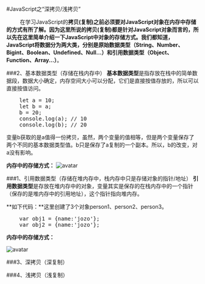 #JavaScript之“深拷贝/浅拷贝”


&nbsp;&nbsp;&nbsp;&nbsp;&nbsp;&nbsp;&nbsp;&nbsp;
	在学习JavaScript的**拷贝(复制)**之前必须要对JavaScript对象在内存中存储的方式有所了解。因为这里所说的**拷贝(复制)**都是针对JavaScript对象而言的，所以先在这里简单介绍一下JavaScript中对象的存储方式。我们都知道，JavaScript将数据分为两大类，分别是**原始数据类型（String、Number、Bigint、Boolean、Undefined、Null...）**和**引用数据类型（Object、Function、Array...）**。

###2、基本数据类型（存储在栈内存中）
**基本数据类型**是指存放在栈中的简单数据段，数据大小确定，内存空间大小可以分配，它们是直接按值存放的，所以可以直接按值访问。
<pre>
	let a = 10;
	let b = a;
	b = 20;
	console.log(a); // 10
	console.log(b); // 20
</pre>
变量b获取的是a值得一份拷贝，虽然，两个变量的值相等，但是两个变量保存了两个不同的基本数据类型值。b只是保存了a复制的一个副本。所以，b的改变，对a没有影响。

**内存中的存储方式：**
![avatar](https://img-blog.csdn.net/20180106112332019?watermark/2/text/aHR0cDovL2Jsb2cuY3Nkbi5uZXQvd2VpeGluXzM4Nzg4OTQ3/font/5a6L5L2T/fontsize/400/fill/I0JBQkFCMA==/dissolve/70/gravity/SouthEast)

###1、引用数据类型（存储在堆内存中，栈内存中只是存储对象的指针/地址）
**引用数据类型**是存放在堆内存中的对象，变量其实是保存的在栈内存中的一个指针（保存的是堆内存中的引用地址），这个指针指向堆内存。

**如下代码：**这里创建了3个对象person1、person2、person3。
<pre>
	var obj1 = {name:'jozo'}; 
	var obj2 = {name:'jozo'};
</pre>
**内存中的存储方式：**

![avatar](https://user-gold-cdn.xitu.io/2018/10/29/166bdbcd010284ec)

###3、深拷贝（深复制）

###4、浅拷贝（浅复制）